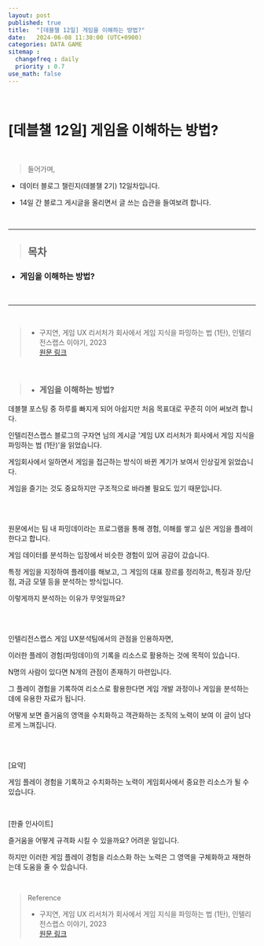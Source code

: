 ```yaml
---
layout: post
published: true
title:  "[데블챌 12일] 게임을 이해하는 방법?"
date:   2024-06-08 11:30:00 (UTC+0900)
categories: DATA GAME
sitemap :
  changefreq : daily
  priority : 0.7
use_math: false
---
```



<br />


# [데블챌 12일] 게임을 이해하는 방법?



<br />

> 들어가며,

- 데이터 블로그 챌린지(데블챌 2기) 12일차입니다.

- 14일 간 블로그 게시글을 올리면서 글 쓰는 습관을 들여보려 합니다.

<br />

----

> ## 목차

* ### 게임을 이해하는 방법?

<br />

----

<br />

> - 구지연, 게임 UX 리서처가 회사에서 게임 지식을 파밍하는 법 (1탄), 인텔리전스랩스 이야기, 2023 <br /> <A href = 'https://www.intelligencelabs.tech/409be180-18ab-494e-a830-d15fa2c3365c' > 원문 링크 </A>




<br />

> * ### 게임을 이해하는 방법?

데블챌 포스팅 중 하루를 빠지게 되어 아쉽지만 처음 목표대로 꾸준히 이어 써보려 합니다.

인텔리전스랩스 블로그의 구자연 님의 게시글 '게임 UX 리서처가 회사에서 게임 지식을 파밍하는 법 (1탄)'을 읽었습니다.

게임회사에서 일하면서 게임을 접근하는 방식이 바뀐 계기가 보여서 인상깊게 읽었습니다.

게임을 즐기는 것도 중요하지만 구조적으로 바라볼 필요도 있기 때문입니다.

<br />


<br />

원문에서는 팀 내 파밍데이라는 프로그램을 통해 경험, 이해를 쌓고 싶은 게임을 플레이한다고 합니다.

게임 데이터를 분석하는 입장에서 비슷한 경험이 있어 공감이 갔습니다.

특정 게임을 지정하여 플레이를 해보고, 그 게임의 대표 장르를 정리하고, 특징과 장/단점, 과금 모델 등을 분석하는 방식입니다.

이렇게까지 분석하는 이유가 무엇일까요?

<br />
<br />

인텔리전스랩스 게임 UX분석팀에서의 관점을 인용하자면,

이러한 플레이 경험(파밍데이)의 기록을 리소스로 활용하는 것에 목적이 있습니다.

N명의 사람이 있다면 N개의 관점이 존재하기 마련입니다.

그 플레이 경험을 기록하여 리소스로 활용한다면 게임 개발 과정이나 게임을 분석하는 데에 유용한 자료가 됩니다. 

어떻게 보면 즐거움의 영역을 수치화하고 객관화하는 조직의 노력이 보여 이 글이 남다르게 느껴집니다.

<br />

<br />

[요약] 

게임 플레이 경험을 기록하고 수치화하는 노력이 게임회사에서 중요한 리소스가 될 수 있습니다.

<br />

[한줄 인사이트]

즐거움을 어떻게 규격화 시킬 수 있을까요? 어려운 일입니다.

하지만 이러한 게임 플레이 경험을 리소스화 하는 노력은 그 영역을 구체화하고 재현하는데 도움을 줄 수 있습니다.

<br />


> Reference
> - 구지연, 게임 UX 리서처가 회사에서 게임 지식을 파밍하는 법 (1탄), 인텔리전스랩스 이야기, 2023 <br /> <A href = 'https://www.intelligencelabs.tech/409be180-18ab-494e-a830-d15fa2c3365c' > 원문 링크 </A>